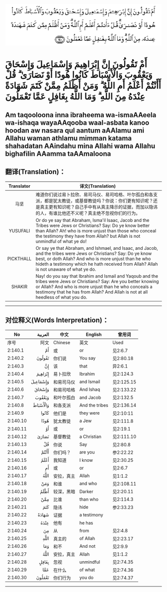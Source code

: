 ![002:140](images/002_140.gif)

#   أَمْ تَقُولُونَ إِنَّ إِبْرَاهِيمَ وَإِسْمَاعِيلَ وَإِسْحَاقَ وَيَعْقُوبَ وَالْأَسْبَاطَ كَانُوا هُودًا أَوْ نَصَارَىٰ ۗ قُلْ أَأَنْتُمْ أَعْلَمُ أَمِ اللَّهُ ۗ وَمَنْ أَظْلَمُ مِمَّنْ كَتَمَ شَهَادَةً عِنْدَهُ مِنَ اللَّهِ ۗ وَمَا اللَّهُ بِغَافِلٍ عَمَّا تَعْمَلُونَ 

## Am taqooloona inna ibraheema wa-ismaAAeela wa-ishaqa wayaAAqooba waal-asbata kanoo hoodan aw nasara qul aantum aAAlamu ami Allahu waman athlamu mimman katama shahadatan AAindahu mina Allahi wama Allahu bighafilin AAamma taAAmaloona

## 翻译(Translation)：

| Translator | 译文(Translation)                                            |
| :--------: | ------------------------------------------------------------ |
|    马坚    | 难道你们说过易卜拉欣、易司马仪、易司哈格、叶尔孤白和各支派，都是犹太教徒，或基督教徒吗？你说：你们更有知识呢？还是真主更有知识呢？自己手中有从真主降示的证据，而加以隐讳的人，有谁比他还不义呢？真主绝不忽视你们的行为。 |
|  YUSUFALI  | Or do ye say that Abraham, Isma'il Isaac, Jacob and the Tribes were Jews or Christians? Say: Do ye know better than Allah? Ah! who is more unjust than those who conceal the testimony they have from Allah? but Allah is not unmindful of what ye do! |
| PICKTHALL  | Or say ye that Abraham, and Ishmael, and Isaac, and Jacob, and the tribes were Jews or Christians? Say: Do ye know best, or doth Allah? And who is more unjust than he who hideth a testimony which he hath received from Allah? Allah is not unaware of what ye do. |
|   SHAKIR   | Nay! do you say that Ibrahim and Ismail and Yaqoub and the tribes were Jews or Christians? Say: Are you better knowing or Allah? And who is more unjust than he who conceals a testimony that he has from Allah? And Allah is not at all heedless of what you do. |

---

## 对位释义(Words Interpretation)：

| No       |  العربية | 中文       | English        | 曾用词     |
| -------- | -------: | ---------- | -------------- | ---------- |
| 序号     |     阿文 | Chinese    | 英文           | Used       |
| 2:140.1  |       أَمْ | 或         | or             | 见2:6.7    |
| 2:140.2  |   تَقُولُونَ | 你们说     | You say        | 见2:80.18  |
| 2:140.3  |       إِنَّ | 该         | that           | 异2:6.1    |
| 2:140.4  |  إِبْرَاهِيمَ | 易卜拉欣   | Ibrahim        | 见2:124.3  |
| 2:140.5  | وَإِسْمَاعِيلَ | 和易司马仪 | and Ismail     | 见2:125.15 |
| 2:140.6  |   وَإِسْحَاقَ | 和易司哈格 | And Ishaq      | 见2:133.22 |
| 2:140.7  |   وَيَعْقُوبَ | 和叶尔孤白 | and Jacob      | 见2:132.5  |
| 2:140.8  | وَالْأَسْبَاطَ | 和各支派   | And the tribes | 见2:136.14 |
| 2:140.9  |    كَانُوا | 他们是     | they were      | 见2:10:11  |
| 2:140.10 |     هُودًا | 犹太教徒   | a Jew          | 见2:111.8  |
| 2:140.11 |       أَوْ | 或         | or             | 见2:19.1   |
| 2:140.12 |    نَصَارَىٰ | 基督教徒   | a Christian    | 见2:111.10 |
| 2:140.13 |       قُلْ | 你说       | Say            | 见2:80.8   |
| 2:140.14 |    أَأَنْتُمْ | 你们吗？   | are you        | 参2:22.22  |
| 2:140.15 |     أَعْلَمُ | 我知道     | I know         | 见2:30.25  |
| 2:140.16 |       أَمِ | 或         | or             | 见2:6.7    |
| 2:140.17 |     اللَّهُ | 安拉，真主 | Allah          | 见1:1.2    |
| 2:140.18 |      وَمَنْ | 和谁       | and who        | 见2:108.11 |
| 2:140.19 |     أَظْلَمُ | 较深，黑暗 | Darker         | 见2:20.11  |
| 2:140.20 |      مِمَّنْ | 比谁       | than who       | 见2:114.3  |
| 2:140.21 |      كَتَمَ | 隐讳       | hide           | 参2:33.23  |
| 2:140.22 |    شَهَادَةً | 证据       | a testimony    |            |
| 2:140.23 |     عِنْدَهُ | 他有       | he has         |            |
| 2:140.24 |       مِنَ | 从         | from           | 见2:4.8    |
| 2:140.25 |     اللَّهِ | 真主的     | of Allah       | 见2:23.17  |
| 2:140.26 |      وَمَا | 和不       | And not        | 见2:9.9    |
| 2:140.27 |     اللَّهُ | 安拉，真主 | Allah          | 见1:1.2    |
| 2:140.28 |    بِغَافِلٍ | 忽视       | unmindful      | 见2:74.35  |
| 2:140.29 |      عَمَّا | 在什么     | of what        | 见2:74.36  |
| 2:140.30 |   تَعْمَلُونَ | 你们行为   | you do         | 见2:74.37  |

---
